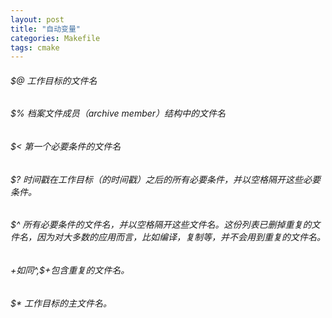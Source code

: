 ```yaml
---
layout: post
title: "自动变量"
categories: Makefile
tags: cmake
---
```


###### $@ 工作目标的文件名  
###### $% 档案文件成员（archive member）结构中的文件名  
###### $< 第一个必要条件的文件名  
###### $? 时间戳在工作目标（的时间戳）之后的所有必要条件，并以空格隔开这些必要条件。  
###### $^ 所有必要条件的文件名，并以空格隔开这些文件名。这份列表已删掉重复的文件名，因为对大多数的应用而言，比如编译，复制等，并不会用到重复的文件名。  
###### $+  如同$^,$+包含重复的文件名。  
###### $* 工作目标的主文件名。
